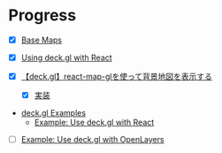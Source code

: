 # Progress

- [x] [Base Maps](https://deck.gl/docs/get-started/using-with-map)
- [x] [Using deck.gl with React](https://deck.gl/docs/get-started/using-with-react)

- [x] [【deck.gl】react-map-glを使って背景地図を表示する](https://qiita.com/asahina820/items/5e3212628184da8e8ee6)
    - [x] [実装](https://qiita.com/asahina820/items/5e3212628184da8e8ee6#%E5%AE%9F%E8%A3%85)

- [deck.gl Examples](https://github.com/visgl/deck.gl/tree/master/examples)
    - [Example: Use deck.gl with React](https://github.com/visgl/deck.gl/tree/master/examples/get-started/react/basic)

- [ ] [Example: Use deck.gl with OpenLayers](https://github.com/visgl/deck.gl/tree/8.9-release/examples/get-started/pure-js/openlayers)